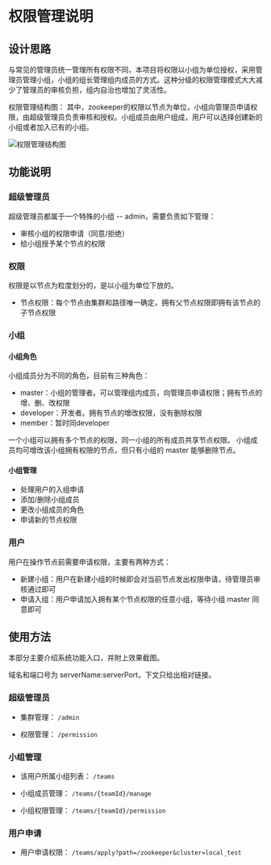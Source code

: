 # 权限管理说明

## 设计思路

与常见的管理员统一管理所有权限不同，本项目将权限以小组为单位授权，采用管理员管理小组，小组的组长管理组内成员的方式。这种分级的权限管理模式大大减少了管理员的审核负担，组内自治也增加了灵活性。

权限管理结构图：
其中，zookeeper的权限以节点为单位，小组向管理员申请权限，由超级管理员负责审核和授权。小组成员由用户组成，用户可以选择创建新的小组或者加入已有的小组。

![权限管理结构图](images/permission-design.png)

## 功能说明

### 超级管理员

超级管理员都属于一个特殊的小组 -- admin，需要负责如下管理：

- 审核小组的权限申请（同意/拒绝）
- 给小组授予某个节点的权限

### 权限

权限是以节点为粒度划分的，是以小组为单位下放的。

- 节点权限：每个节点由集群和路径唯一确定，拥有父节点权限即拥有该节点的子节点权限

### 小组

#### 小组角色

小组成员分为不同的角色，目前有三种角色：

- master：小组的管理者。可以管理组内成员，向管理员申请权限；拥有节点的增、删、改权限
- developer：开发者。拥有节点的增改权限，没有删除权限
- member：暂时同developer

一个小组可以拥有多个节点的权限，同一小组的所有成员共享节点权限。
小组成员均可增改该小组拥有权限的节点，但只有小组的 master 能够删除节点。

#### 小组管理

- 处理用户的入组申请
- 添加/删除小组成员
- 更改小组成员的角色
- 申请新的节点权限


### 用户

用户在操作节点前需要申请权限，主要有两种方式：

- 新建小组：用户在新建小组的时候即会对当前节点发出权限申请，待管理员审核通过即可
- 申请入组：用户申请加入拥有某个节点权限的任意小组，等待小组 master 同意即可

## 使用方法

本部分主要介绍系统功能入口，并附上效果截图。

域名和端口号为 serverName:serverPort，下文只给出相对链接。

### 超级管理员

- 集群管理： `/admin`

- 权限管理： `/permission`

### 小组管理

- 该用户所属小组列表： `/teams`

- 小组成员管理： `/teams/{teamId}/manage`

- 小组权限管理： `/teams/{teamId}/permission`


### 用户申请

- 用户申请权限： `/teams/apply?path=/zookeeper&cluster=local_test`